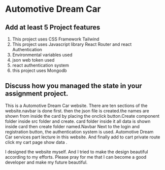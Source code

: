 # Automotive Dream Car

## Add at least 5 Project features
1. This project uses CSS Framework Tailwind
2. This project uses Javascript library React Router and react Authentication
3. Environmental variables used
4. json web token used
5. react authentication system 
6. this project uses Mongodb


## Discuss how you managed the state in your assignment project.

This is a Automotive Dream Car website. There are ten sections of the website.navbar is done first. then the json file is created.the names are shown from inside the card by placing the onclick  button.Create  component folder inside src folder and create. card folder inside it all data is shown inside card then create folder named.Navbar Next to the login and registration button, the authentication system is used. Automotive Dream Car services part lecture in this website.  And finally add to cart private route click my cart page show data .

I designed the website myself. And I tried to make the design beautiful according to my efforts. Please pray for me that I can become a good developer and make my future beautiful.
